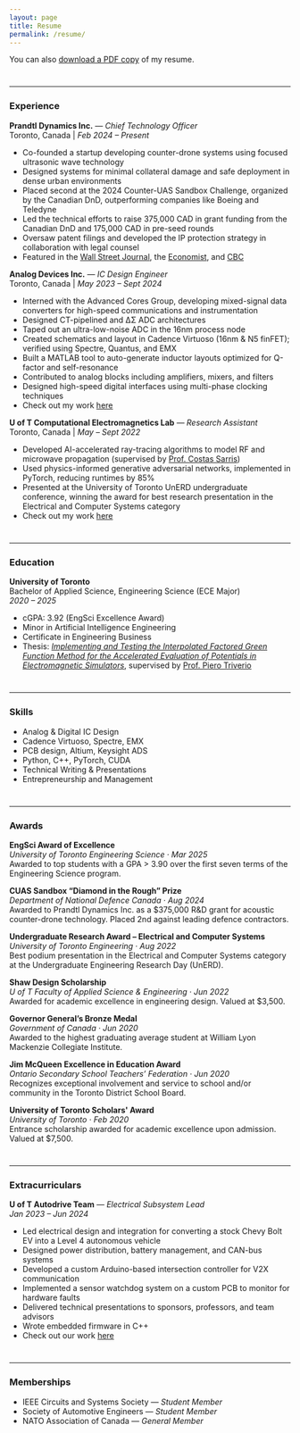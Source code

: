 ```yaml
---
layout: page
title: Resume
permalink: /resume/
---
```


You can also [download a PDF copy](/assets/docs/Michael_Acquaviva_Resume_April_2024.pdf) of my resume.

<hr style="margin-top: 2.5rem; margin-bottom: 1.5rem;">

### Experience

**Prandtl Dynamics Inc.** — *Chief Technology Officer*  
Toronto, Canada | *Feb 2024 – Present*  
- Co-founded a startup developing counter-drone systems using focused ultrasonic wave technology
- Designed systems for minimal collateral damage and safe deployment in dense urban environments
- Placed second at the 2024 Counter-UAS Sandbox Challenge, organized by the Canadian DnD, outperforming companies like Boeing and Teledyne  
- Led the technical efforts to raise 375,000 CAD in grant funding from the Canadian DnD and 175,000 CAD in pre-seed rounds
- Oversaw patent filings and developed the IP protection strategy in collaboration with legal counsel
- Featured in the <a href="https://www.wsj.com/tech/antidrone-tech-competition-college-students-4765a6ed">Wall Street Journal</a>, the <a href="https://www.economist.com/science-and-technology/2025/02/05/fine-tuned-acoustic-waves-can-knock-drones-out-of-the-sky">Economist</a>, and <a href="https://www.youtube.com/watch?v=L_lGzoCzHLo">CBC</a>


**Analog Devices Inc.** — *IC Design Engineer*  
Toronto, Canada | *May 2023 – Sept 2024*  

- Interned with the Advanced Cores Group, developing mixed-signal data converters for high-speed communications and instrumentation
- Designed CT-pipelined and ΔΣ ADC architectures
- Taped out an ultra-low-noise ADC in the 16nm process node
- Created schematics and layout in Cadence Virtuoso (16nm & N5 finFET); verified using Spectre, Quantus, and EMX
- Built a MATLAB tool to auto-generate inductor layouts optimized for Q-factor and self-resonance
- Contributed to analog blocks including amplifiers, mixers, and filters
- Designed high-speed digital interfaces using multi-phase clocking techniques
- Check out my work <a href="/assets/Acquaviva_Analog-Devices-Inc.pdf">here</a>

**U of T Computational Electromagnetics Lab** — *Research Assistant*  
Toronto, Canada | *May – Sept 2022*  
- Developed AI-accelerated ray-tracing algorithms to model RF and microwave propagation (supervised by [Prof. Costas Sarris](https://sites.google.com/view/cem-pact))
- Used physics-informed generative adversarial networks, implemented in PyTorch, reducing runtimes by 85%
- Presented at the University of Toronto UnERD undergraduate conference, winning the award for best research presentation in the Electrical and Computer Systems category
- Check out my work [here](/projects/raytracing)

<hr style="margin-top: 2.5rem; margin-bottom: 1.5rem;">


### Education

**University of Toronto**  
Bachelor of Applied Science, Engineering Science (ECE Major)  
*2020 – 2025*  
- cGPA: 3.92 (EngSci Excellence Award)
- Minor in Artificial Intelligence Engineering
- Certificate in Engineering Business  
- Thesis: *[Implementing and Testing the Interpolated Factored Green Function Method for the Accelerated Evaluation of Potentials in Electromagnetic Simulators](/projects/thesis)*, supervised by [Prof. Piero Triverio](http://modelics.org)


<hr style="margin-top: 2.5rem; margin-bottom: 1.5rem;">

### Skills

- Analog & Digital IC Design  
- Cadence Virtuoso, Spectre, EMX  
- PCB design, Altium, Keysight ADS
- Python, C++, PyTorch, CUDA  
- Technical Writing & Presentations
- Entrepreneurship and Management

<hr style="margin-top: 2.5rem; margin-bottom: 1.5rem;">

### Awards

**EngSci Award of Excellence**  
*University of Toronto Engineering Science · Mar 2025*  
Awarded to top students with a GPA > 3.90 over the first seven terms of the Engineering Science program.

**CUAS Sandbox “Diamond in the Rough” Prize**  
*Department of National Defence Canada · Aug 2024*  
Awarded to Prandtl Dynamics Inc. as a $375,000 R&D grant for acoustic counter-drone technology. Placed 2nd against leading defence contractors.

**Undergraduate Research Award – Electrical and Computer Systems**  
*University of Toronto Engineering · Aug 2022*  
Best podium presentation in the Electrical and Computer Systems category at the Undergraduate Engineering Research Day (UnERD).

**Shaw Design Scholarship**  
*U of T Faculty of Applied Science & Engineering · Jun 2022*  
Awarded for academic excellence in engineering design. Valued at $3,500.

**Governor General’s Bronze Medal**  
*Government of Canada · Jun 2020*  
Awarded to the highest graduating average student at William Lyon Mackenzie Collegiate Institute.

**Jim McQueen Excellence in Education Award**  
*Ontario Secondary School Teachers’ Federation · Jun 2020*  
Recognizes exceptional involvement and service to school and/or community in the Toronto District School Board.

**University of Toronto Scholars' Award**  
*University of Toronto · Feb 2020*  
Entrance scholarship awarded for academic excellence upon admission. Valued at $7,500.

<hr style="margin-top: 2.5rem; margin-bottom: 1.5rem;">

### Extracurriculars

**U of T Autodrive Team** — *Electrical Subsystem Lead*  
*Jan 2023 – Jun 2024*  
- Led electrical design and integration for converting a stock Chevy Bolt EV into a Level 4 autonomous vehicle
- Designed power distribution, battery management, and CAN-bus systems
- Developed a custom Arduino-based intersection controller for V2X communication
- Implemented a sensor watchdog system on a custom PCB to monitor for hardware faults
- Delivered technical presentations to sponsors, professors, and team advisors
- Wrote embedded firmware in C++
- Check out our work [here](/projects/autoronto)

<hr style="margin-top: 2.5rem; margin-bottom: 1.5rem;">

### Memberships

- IEEE Circuits and Systems Society — *Student Member*
- Society of Automotive Engineers — *Student Member*  
- NATO Association of Canada — *General Member*


<script src="https://cdn.jsdelivr.net/npm/mathjax@3/es5/tex-mml-chtml.js" async></script>
